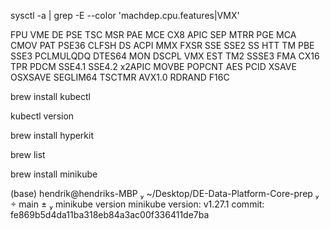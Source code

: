 sysctl -a | grep -E --color 'machdep.cpu.features|VMX'

FPU VME DE PSE TSC MSR PAE MCE CX8 APIC SEP MTRR PGE MCA CMOV PAT PSE36 CLFSH DS ACPI MMX FXSR SSE SSE2 SS HTT TM PBE SSE3 PCLMULQDQ DTES64 MON DSCPL VMX EST TM2 SSSE3 FMA CX16 TPR PDCM SSE4.1 SSE4.2 x2APIC MOVBE POPCNT AES PCID XSAVE OSXSAVE SEGLIM64 TSCTMR AVX1.0 RDRAND F16C

brew install kubectl

kubectl version

brew install hyperkit


brew list

brew install minikube


(base)  hendrik@hendriks-MBP  ~/Desktop/DE-Data-Platform-Core-prep   main ±  minikube version
minikube version: v1.27.1
commit: fe869b5d4da11ba318eb84a3ac00f336411de7ba


